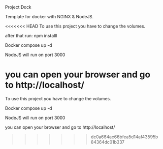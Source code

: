 Project Dock

Template for docker with NGINX & NodeJS.

<<<<<<< HEAD
To use this project you have to change the volumes.

after that run: npm installl

Docker compose up -d

NodeJS will run on port 3000

you can open your browser and go to http://localhost/
=======

To use this project you have to change the volumes.

Docker compose up -d

NodeJS will run on port 3000 

you can open your browser and go to http://localhost/
>>>>>>> dc0a664ac66bfea5d14af43595b84364dc01b337
